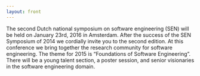 ```yaml
---
layout: front
---
```


<p class="lead"> 
The second Dutch national symposium on software engineering (SEN) will be held on January 23rd, 2016 in Amsterdam. After the success of the SEN Symposium of 2014 we cordially invite you to the second edition. At this conference we bring together the research community for software engineering. The theme for 2015 is “Foundations of Software Engineering”. There will be a young talent section, a poster session, and senior visionaries in the software engineering domain.

<!--<a href="./posters/index.html">submit a poster</a> and <a href="./registration/index.html">register for free participation. --><!-- if you register before December 31th 2015.</a>-->
</p>
